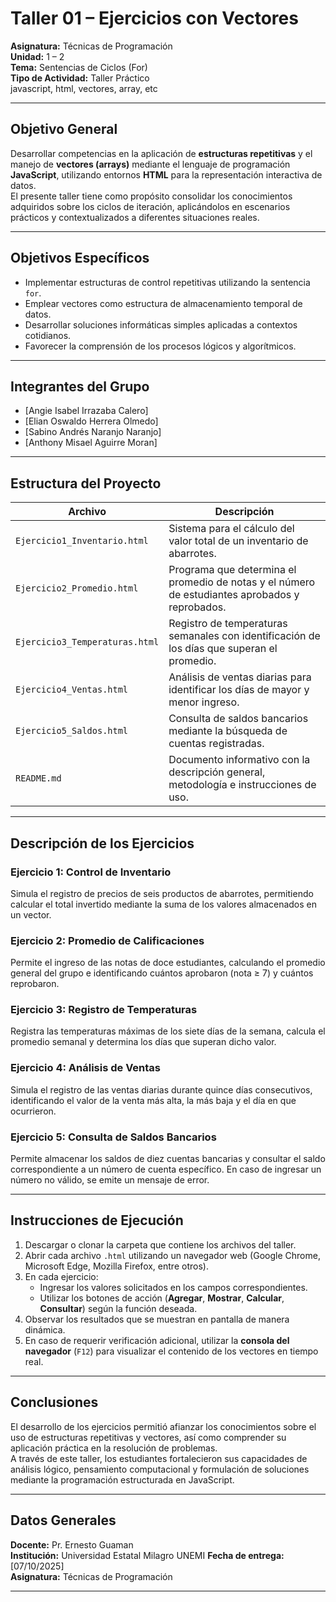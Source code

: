 # Taller 01 – Ejercicios con Vectores  
**Asignatura:** Técnicas de Programación  
**Unidad:** 1 – 2  
**Tema:** Sentencias de Ciclos (For)  
**Tipo de Actividad:** Taller Práctico  
javascript, html, vectores, array, etc

---

## Objetivo General
Desarrollar competencias en la aplicación de **estructuras repetitivas** y el manejo de **vectores (arrays)** mediante el lenguaje de programación **JavaScript**, utilizando entornos **HTML** para la representación interactiva de datos.  
El presente taller tiene como propósito consolidar los conocimientos adquiridos sobre los ciclos de iteración, aplicándolos en escenarios prácticos y contextualizados a diferentes situaciones reales.

---

## Objetivos Específicos
- Implementar estructuras de control repetitivas utilizando la sentencia `for`.  
- Emplear vectores como estructura de almacenamiento temporal de datos.  
- Desarrollar soluciones informáticas simples aplicadas a contextos cotidianos.  
- Favorecer la comprensión de los procesos lógicos y algorítmicos.  

---

## Integrantes del Grupo
- [Angie Isabel Irrazaba Calero]  
- [Elian Oswaldo Herrera Olmedo]  
- [Sabino Andrés Naranjo Naranjo]  
- [Anthony Misael Aguirre Moran]  

---

## Estructura del Proyecto

| Archivo | Descripción |
|----------|-------------|
| `Ejercicio1_Inventario.html` | Sistema para el cálculo del valor total de un inventario de abarrotes. |
| `Ejercicio2_Promedio.html` | Programa que determina el promedio de notas y el número de estudiantes aprobados y reprobados. |
| `Ejercicio3_Temperaturas.html` | Registro de temperaturas semanales con identificación de los días que superan el promedio. |
| `Ejercicio4_Ventas.html` | Análisis de ventas diarias para identificar los días de mayor y menor ingreso. |
| `Ejercicio5_Saldos.html` | Consulta de saldos bancarios mediante la búsqueda de cuentas registradas. |
| `README.md` | Documento informativo con la descripción general, metodología e instrucciones de uso. |

---

## Descripción de los Ejercicios

### **Ejercicio 1: Control de Inventario**
Simula el registro de precios de seis productos de abarrotes, permitiendo calcular el total invertido mediante la suma de los valores almacenados en un vector.

### **Ejercicio 2: Promedio de Calificaciones**
Permite el ingreso de las notas de doce estudiantes, calculando el promedio general del grupo e identificando cuántos aprobaron (nota ≥ 7) y cuántos reprobaron.

### **Ejercicio 3: Registro de Temperaturas**
Registra las temperaturas máximas de los siete días de la semana, calcula el promedio semanal y determina los días que superan dicho valor.

### **Ejercicio 4: Análisis de Ventas**
Simula el registro de las ventas diarias durante quince días consecutivos, identificando el valor de la venta más alta, la más baja y el día en que ocurrieron.

### **Ejercicio 5: Consulta de Saldos Bancarios**
Permite almacenar los saldos de diez cuentas bancarias y consultar el saldo correspondiente a un número de cuenta específico. En caso de ingresar un número no válido, se emite un mensaje de error.

---

## Instrucciones de Ejecución

1. Descargar o clonar la carpeta que contiene los archivos del taller.  
2. Abrir cada archivo `.html` utilizando un navegador web (Google Chrome, Microsoft Edge, Mozilla Firefox, entre otros).  
3. En cada ejercicio:
   - Ingresar los valores solicitados en los campos correspondientes.  
   - Utilizar los botones de acción (**Agregar**, **Mostrar**, **Calcular**, **Consultar**) según la función deseada.  
4. Observar los resultados que se muestran en pantalla de manera dinámica.  
5. En caso de requerir verificación adicional, utilizar la **consola del navegador** (`F12`) para visualizar el contenido de los vectores en tiempo real. 

---

## Conclusiones
El desarrollo de los ejercicios permitió afianzar los conocimientos sobre el uso de estructuras repetitivas y vectores, así como comprender su aplicación práctica en la resolución de problemas.  
A través de este taller, los estudiantes fortalecieron sus capacidades de análisis lógico, pensamiento computacional y formulación de soluciones mediante la programación estructurada en JavaScript.

---

## Datos Generales 
**Docente:** Pr. Ernesto Guaman  
**Institución:** Universidad Estatal Milagro UNEMI
**Fecha de entrega:** [07/10/2025]  
**Asignatura:** Técnicas de Programación  

---
